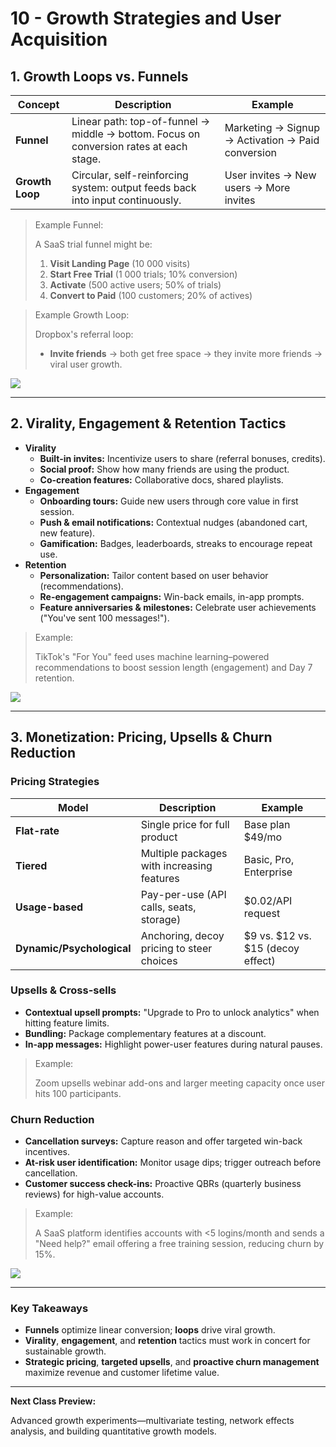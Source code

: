 # 10 - Growth Strategies and User Acquisition

## 1. Growth Loops vs. Funnels

| Concept | Description | Example |
| --- | --- | --- |
| **Funnel** | Linear path: top-of-funnel → middle → bottom. Focus on conversion rates at each stage. | Marketing → Signup → Activation → Paid conversion |
| **Growth Loop** | Circular, self-reinforcing system: output feeds back into input continuously. | User invites → New users → More invites |

> Example Funnel:
> 
> 
> A SaaS trial funnel might be:
> 
> 1. **Visit Landing Page** (10 000 visits)
> 2. **Start Free Trial** (1 000 trials; 10% conversion)
> 3. **Activate** (500 active users; 50% of trials)
> 4. **Convert to Paid** (100 customers; 20% of actives)

> Example Growth Loop:
> 
> 
> Dropbox's referral loop:
> 
> - **Invite friends** → both get free space → they invite more friends → viral user growth.

![](https://media.giphy.com/media/l0MYt5jPR6QX5pnqM/giphy.gif)

---

## 2. Virality, Engagement & Retention Tactics

- **Virality**
    - **Built-in invites:** Incentivize users to share (referral bonuses, credits).
    - **Social proof:** Show how many friends are using the product.
    - **Co-creation features:** Collaborative docs, shared playlists.
- **Engagement**
    - **Onboarding tours:** Guide new users through core value in first session.
    - **Push & email notifications:** Contextual nudges (abandoned cart, new feature).
    - **Gamification:** Badges, leaderboards, streaks to encourage repeat use.
- **Retention**
    - **Personalization:** Tailor content based on user behavior (recommendations).
    - **Re-engagement campaigns:** Win-back emails, in-app prompts.
    - **Feature anniversaries & milestones:** Celebrate user achievements ("You've sent 100 messages!").

> Example:
> 
> 
> TikTok's "For You" feed uses machine learning–powered recommendations to boost session length (engagement) and Day 7 retention.
> 

![](https://media.giphy.com/media/3o6ZsYk6XomQjEvSea/giphy.gif)

---

## 3. Monetization: Pricing, Upsells & Churn Reduction

### Pricing Strategies

| Model | Description | Example |
| --- | --- | --- |
| **Flat-rate** | Single price for full product | Base plan \$49/mo |
| **Tiered** | Multiple packages with increasing features | Basic, Pro, Enterprise |
| **Usage-based** | Pay-per-use (API calls, seats, storage) | \$0.02/API request |
| **Dynamic/Psychological** | Anchoring, decoy pricing to steer choices | \$9 vs. \$12 vs. \$15 (decoy effect) |

### Upsells & Cross-sells

- **Contextual upsell prompts:** "Upgrade to Pro to unlock analytics" when hitting feature limits.
- **Bundling:** Package complementary features at a discount.
- **In-app messages:** Highlight power-user features during natural pauses.

> Example:
> 
> 
> Zoom upsells webinar add-ons and larger meeting capacity once user hits 100 participants.
> 

### Churn Reduction

- **Cancellation surveys:** Capture reason and offer targeted win-back incentives.
- **At-risk user identification:** Monitor usage dips; trigger outreach before cancellation.
- **Customer success check-ins:** Proactive QBRs (quarterly business reviews) for high-value accounts.

> Example:
> 
> 
> A SaaS platform identifies accounts with <5 logins/month and sends a "Need help?" email offering a free training session, reducing churn by 15%.
> 

![](https://media.giphy.com/media/xT9IgG50Fb7Mi0prBC/giphy.gif)

---

### Key Takeaways

- **Funnels** optimize linear conversion; **loops** drive viral growth.
- **Virality**, **engagement**, and **retention** tactics must work in concert for sustainable growth.
- **Strategic pricing**, **targeted upsells**, and **proactive churn management** maximize revenue and customer lifetime value.

---

**Next Class Preview:**

Advanced growth experiments—multivariate testing, network effects analysis, and building quantitative growth models.